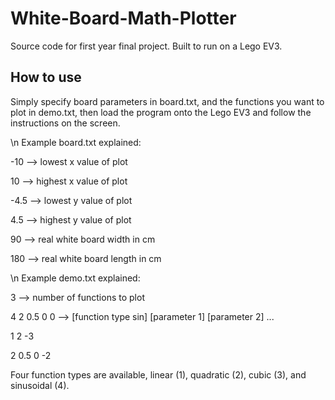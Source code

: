 # White-Board-Math-Plotter
Source code for first year final project. Built to run on a Lego EV3.

## How to use
Simply specify board parameters in board.txt, and the functions you want to plot in demo.txt, then load the program onto the Lego EV3 and follow the instructions on the screen.

\n Example board.txt explained:

-10  --> lowest x value of plot

10   --> highest x value of plot

-4.5 --> lowest y value of plot

4.5  --> highest y value of plot

90   --> real white board width in cm

180  --> real white board length in cm

\n Example demo.txt explained:

3            --> number of functions to plot

4 2 0.5 0 0  --> [function type sin] [parameter 1] [parameter 2] ...

1 2 -3

2 0.5 0 -2

Four function types are available, linear (1), quadratic (2), cubic (3), and sinusoidal (4).

